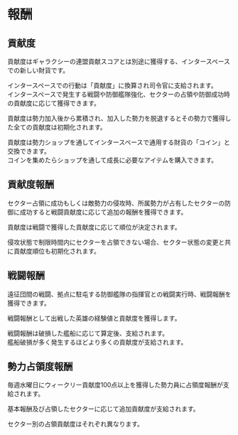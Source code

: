 # 報酬

## 貢献度

貢献度はギャラクシーの連盟貢献スコアとは別途に獲得する、インタースペースでの新しい財貨です。

インタースペースでの行動は「貢献度」に換算され司令官に支給されます。<br>
インタースペースで発生する戦闘や防御艦隊強化、セクターの占領や防御成功時の貢献度に応じて獲得できます。<br>

貢献度は勢力加入後から累積され、加入した勢力を脱退するとその勢力で獲得した全ての貢献度は初期化されます。

貢献度は勢力ショップを通してインタースペースで通用する財貨の「コイン」と交換できます。<br>
コインを集めたらショップを通して成長に必要なアイテムを購入できます。


## 貢献度報酬

セクター占領に成功もしくは敵勢力の侵攻時、所属勢力が占有したセクターの防御に成功すると戦闘貢献度に応じて追加の報酬を獲得できます。

貢献度は戦闘で獲得した貢献度に応じて順位が決定されます。

侵攻状態で制限時間内にセクターを占領できない場合、セクター状態の変更と共に貢献度順位も初期化されます。


## 戦闘報酬

遠征団間の戦闘、拠点に駐屯する防御艦隊の指揮官との戦闘実行時、戦闘報酬を獲得できます。

戦闘報酬として出戦した英雄の経験値と貢献度を獲得します。

戦闘報酬は破損した艦船に応じて算定後、支給されます。<br>
艦船破損が多く発生するほどより多くの貢献度が支給されます。


## 勢力占領度報酬

毎週水曜日にウィークリー貢献度100点以上を獲得した勢力員に占領度報酬が支給されます。

基本報酬及び占領したセクターに応じて追加貢献度が支給されます。

セクター別の占領貢献度はそれぞれ異なります。
